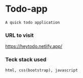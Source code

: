 # Todo-app
```
A quick todo application
```

### URL to visit
https://heytodo.netlify.app/

### Teck stack used
```
html, css(bootstrap), javascript
```
